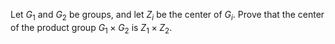 Let $G_1$ and $G_2$ be groups, and let $Z_i$ be the center of $G_i$. Prove that the center of the product group $G_1\times G_2$ is $Z_1\times Z_2$.